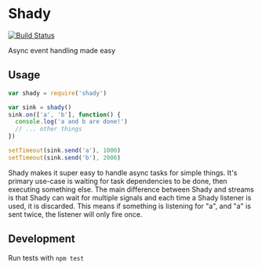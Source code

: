 # Shady

[![Build Status](https://travis-ci.org/rrdelaney/shady.svg?branch=master)](https://travis-ci.org/rrdelaney/shady)

Async event handling made easy

## Usage

```js
var shady = require('shady')

var sink = shady()
sink.on(['a', 'b'], function() {
  console.log('a and b are done!')
  // ... other things
})

setTimeout(sink.send('a'), 1000)
setTimeout(sink.send('b'), 2000)
```

Shady makes it super easy to handle async tasks for simple things.
It's primary use-case is waiting for task dependencies to be done,
then executing something else. The main difference between Shady and streams is
that Shady can wait for multiple signals and each time a Shady listener is used,
it is discarded. This means if something is listening for "a", and "a" is sent
twice, the listener will only fire once.

## Development

Run tests with `npm test`
